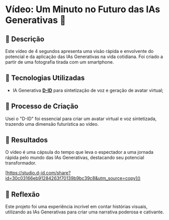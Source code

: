 # Vídeo: Um Minuto no Futuro das IAs Generativas 🎥

## 📒 Descrição
Este vídeo de 4 segundos apresenta uma visão rápida e envolvente do potencial e da aplicação das IAs Generativas na vida cotidiana.
 Foi criado a partir de uma fotografia tirada com um smartphone.
## 🤖 Tecnologias Utilizadas
- IA Generativa **[D-ID](https://www.d-id.com)** para sintetização de voz e geração de avatar virtual;

## 🧐 Processo de Criação
Usei o "D-ID" foi essencial para criar um avatar virtual e voz sintetizada, trazendo uma dimensão futurística ao vídeo.

## 🚀 Resultados
O vídeo é uma cápsula do tempo que leva o espectador a uma jornada rápida pelo mundo das IAs Generativas, destacando seu potencial transformador.

[https://studio.d-id.com/share?id=30c03166eb91284263f70139b9bc39c8&utm_source=copy]()

## 💭 Reflexão
Este projeto foi uma experiência incrível em contar histórias visuais, utilizando as IAs Generativas para criar uma narrativa poderosa e cativante.
